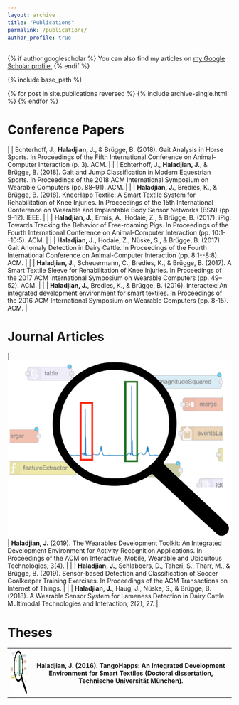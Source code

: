```yaml
---
layout: archive
title: "Publications"
permalink: /publications/
author_profile: true
---
```


{% if author.googlescholar %}
  You can also find my articles on <u><a href="{{author.googlescholar}}">my Google Scholar profile</a>.</u>
{% endif %}

{% include base_path %}

{% for post in site.publications reversed %}
  {% include archive-single.html %}
{% endfor %}

# Conference Papers
|  | Echterhoff, J., **Haladjian, J.**, & Brügge, B. (2018). Gait Analysis in Horse Sports. In Proceedings of the Fifth International Conference on Animal-Computer Interaction (p. 3). ACM.                                                                         |
|   | Echterhoff, J., **Haladjian, J.**, & Brügge, B. (2018). Gait and Jump Classification in Modern Equestrian Sports. In Proceedings of the 2018 ACM International Symposium on Wearable Computers (pp. 88–91). ACM.                                                |
|  | **Haladjian, J.**, Bredies, K., & Brügge, B. (2018). KneeHapp Textile: A Smart Textile System for Rehabilitation of Knee Injuries. In Proceedings of the 15th International Conference on Wearable and Implantable Body Sensor Networks (BSN) (pp. 9–12). IEEE. |
|  | **Haladjian, J.**, Ermis, A., Hodaie, Z., & Brügge, B. (2017). iPig: Towards Tracking the Behavior of Free-roaming Pigs. In Proceedings of the Fourth International Conference on Animal-Computer Interaction (pp. 10:1--10:5). ACM.                            |
|  | **Haladjian, J.**, Hodaie, Z., Nüske, S., & Brügge, B. (2017). Gait Anomaly Detection in Dairy Cattle. In Proceedings of the Fourth International Conference on Animal-Computer Interaction (pp. 8:1--8:8). ACM.                                                |
|  | **Haladjian, J.**, Scheuermann, C., Bredies, K., & Brügge, B. (2017). A Smart Textile Sleeve for Rehabilitation of Knee Injuries. In Proceedings of the 2017 ACM International Symposium on Wearable Computers (pp. 49–52). ACM.                                |
|  | **Haladjian, J.**, Bredies, K., & Brügge, B. (2016). Interactex: An integrated development environment for smart textiles. In Proceedings of the 2016 ACM International Symposium on Wearable Computers (pp. 8-15). ACM.                                        |

# Journal Articles
| ![WDK](images/publications_wdk.png)  | **Haladjian, J.** (2019). The Wearables Development Toolkit: An Integrated Development Environment for Activity Recognition Applications. In Proceedings of the ACM on Interactive, Mobile, Wearable and Ubiquitous Technologies, 3(4).                         |
|  | **Haladjian, J.**, Schlabbers, D., Taheri, S., Tharr, M., & Brügge, B. (2019). Sensor-based Detection and Classification of Soccer Goalkeeper Training Exercises. In Proceedings of the ACM Transactions on Internet of Things.                                 |
|   | **Haladjian, J.**, Haug, J., Nüske, S., & Brügge, B. (2018). A Wearable Sensor System for Lameness Detection in Dairy Cattle. Multimodal Technologies and Interaction, 2(2), 27.                                                                                |

# Theses

<table>
<tr>
<th> <img src="images/publications_wdk.png" height="100" width="100"> </img> </th>
  <th><b>Haladjian, J.</b> (2016). TangoHapps: An Integrated Development Environment for Smart Textiles (Doctoral dissertation, Technische Universität München).</th>
</tr>
</table>

